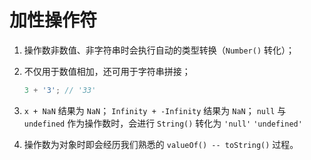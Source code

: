 # 加性操作符
1. 操作数非数值、非字符串时会执行自动的类型转换（`Number()` 转化）；

2. 不仅用于数值相加，还可用于字符串拼接；
    ```javascript
    3 + '3'; // '33'
    ```

3. `x + NaN` 结果为 `NaN`；
`Infinity + -Infinity` 结果为 `NaN`；
`null` 与 `undefined` 作为操作数时，会进行 `String()` 转化为 `'null'` `'undefined'`

4. 操作数为对象时即会经历我们熟悉的 `valueOf() -- toString()` 过程。
